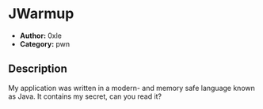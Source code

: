 # JWarmup

- **Author:** 0xle
- **Category:** pwn

## Description

My application was written in a modern- and memory safe language known as Java. It contains my secret, can you read it?